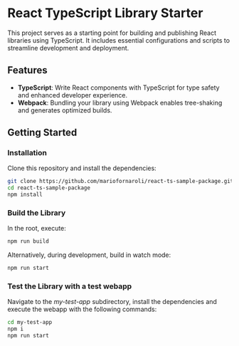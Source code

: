 # React TypeScript Library Starter

This project serves as a starting point for building and publishing React libraries using TypeScript. It includes essential configurations and scripts to streamline development and deployment.

## Features

- **TypeScript**: Write React components with TypeScript for type safety and enhanced developer experience.
- **Webpack**: Bundling your library using Webpack enables tree-shaking and generates optimized builds.

## Getting Started

### Installation

Clone this repository and install the dependencies:

```bash
git clone https://github.com/mariofornaroli/react-ts-sample-package.git
cd react-ts-sample-package
npm install
```

### Build the Library

In the root, execute:

```bash
npm run build
```

Alternatively, during development, build in watch mode:

```bash
npm run start
```

### Test the Library with a test webapp

Navigate to the *my-test-app* subdirectory, install the dependencies and execute the webapp with the following commands:
```bash
cd my-test-app
npm i
npm run start
```